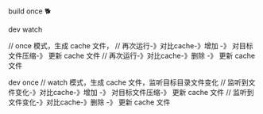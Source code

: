build once 🐕

dev watch

// once 模式，生成 cache 文件，
// 再次运行-》对比cache-》增加 -》 对目标文件压缩-》 更新 cache 文件
// 再次运行-》对比cache-》删除 -》  更新 cache 文件

dev once
// watch 模式，生成 cache 文件，监听目标目录文件变化
// 监听到文件变化-》对比cache-》增加 -》 对目标文件压缩-》 更新 cache 文件
// 监听到文件变化-》对比cache-》删除 -》  更新 cache 文件
